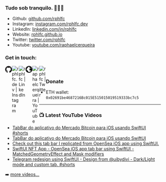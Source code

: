 ### Tudo sob tranquilo. 🙅🏼‍♀️

- Github: [github.com/rphlfc][github]
- Instagram: [instagram.com/rphlfc.dev][instagram]
- LinkedIn: [linkedin.com/in/rphlfc][linkedin]
- Website: [rphlfc.github.io][website]
- Twitter: [twitter.com/rphlfc][twitter]
- Youtube: [youtube.com/raphaelcerqueira][youtube]

### Get in touch:

[<img align="left" alt="rphlfc | GitHub" width="22px" src="https://raw.githubusercontent.com/github/explore/78df643247d429f6cc873026c0622819ad797942/topics/github/github.png" />][github]
[<img align="left" alt="rphlfc.dev | Instagram" width="22px" src="https://cdn.jsdelivr.net/npm/simple-icons@v3/icons/instagram.svg" />][instagram]
[<img align="left" alt="rphlfc | LinkedIn" width="22px" src="https://cdn.jsdelivr.net/npm/simple-icons@v3/icons/linkedin.svg" />][linkedin]
[<img align="left" alt="rphlfc.github.io" width="22px" src="https://raw.githubusercontent.com/iconic/open-iconic/master/svg/globe.svg" />][website]
[<img align="left" alt="raphaelcerqueira | YouTube" width="22px" src="https://cdn.jsdelivr.net/npm/simple-icons@v3/icons/youtube.svg" />][youtube]
[<img align="left" alt="rphlfc | Twitter" width="22px" src="https://cdn.jsdelivr.net/npm/simple-icons@v3/icons/twitter.svg" />][twitter]
<br/>

### Donate
 * ETH wallet: `0x02691be4687216Bc015E515015019519333bc7c5`

---

### 📺 Latest YouTube Videos

<!-- YOUTUBE:START -->
- [TabBar do aplicativo do Mercado Bitcoin para iOS usando SwiftUI #shorts](https://www.youtube.com/watch?v=2R0qnz0PVmE)
- [TabBar do aplicativo do Mercado Bitcoin para iOS usando SwiftUI](https://www.youtube.com/watch?v=1E24A7BF8WU)
- [Check out this tab bar I replicated from OpenSea iOS app using SwiftUI.](https://www.youtube.com/watch?v=W0EZ5zG8kD8)
- [SwiftUI NFT App - OpenSea iOS app tab bar using SwiftUI - MatchedGeometryEffect and Mask modifiers](https://www.youtube.com/watch?v=umkF4rdVpJE)
- [Telegram redesign using SwiftUI - Design from @uibydivi - Dark/Light mode and custom tab. #shorts](https://www.youtube.com/watch?v=shOCCmMXwNI)
<!-- YOUTUBE:END -->

➡️ [more videos...][youtube]

[github]: https://github.com/rphlfc
[instagram]: https://instagram.com/rphlfc.dev
[linkedin]: https://linkedin.com/in/rphlfc
[website]: https://rphlfc.github.io
[twitter]: https://twitter.com/rphlfc
[youtube]: https://youtube.com/raphaelcerqueira
